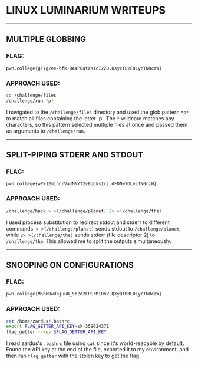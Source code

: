 # LINUX LUMINARIUM WRITEUPS

---

## MULTIPLE GLOBBING

### FLAG:

`pwn.college{gFYg2ee-hfk-QA4PQatzKIcI2ZO.QXycTO2EDLycTN0czW}`

### APPROACH USED:

```bash
cd /challenge/files
/challenge/run *p*
```

I navigated to the `/challenge/files` directory and used the glob pattern `*p*` to match all files containing the letter 'p'. The `*` wildcard matches any characters, so this pattern selected multiple files at once and passed them as arguments to `/challenge/run`.

---

## SPLIT-PIPING STDERR AND STDOUT

### FLAG:

`pwn.college{wPk12mihqrVaJNNYT2v8pgksIcj.dFDNwYDLycTN0czW}`

### APPROACH USED:

```bash
/challenge/hack > >(/challenge/planet) 2> >(/challenge/the)
```

I used process substitution to redirect stdout and stderr to different commands. `> >(/challenge/planet)` sends stdout to `/challenge/planet`, while `2> >(/challenge/the)` sends stderr (file descriptor 2) to `/challenge/the`. This allowed me to split the outputs simultaneously.

---

## SNOOPING ON CONFIGURATIONS

### FLAG:

`pwn.college{MSb6Bwdpjuu8_5bZd2FPGrMiDmV.QXyQTM3EDLycTN0czW}`

### APPROACH USED:

```bash
cat /home/zardus/.bashrc
export FLAG_GETTER_API_KEY=sk-359624371
flag_getter --key $FLAG_GETTER_API_KEY
```

I read zardus's `.bashrc` file using `cat` since it's world-readable by default. Found the API key at the end of the file, exported it to my environment, and then ran `flag_getter` with the stolen key to get the flag.
